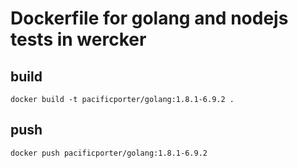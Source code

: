 # Dockerfile for golang and nodejs tests in wercker

## build

```
docker build -t pacificporter/golang:1.8.1-6.9.2 .
```

## push

```
docker push pacificporter/golang:1.8.1-6.9.2
```
